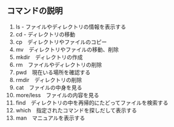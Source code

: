 ## コマンドの説明

1. ls - ファイルやディレクトリの情報を表示する
1. cd - ディレクトリの移動
1. cp　ディレクトリやファイルのコピー
1. mv　ディレクトリやファイルの移動、削除
1. mkdir　ディレクトリの作成
1. rm　ファイルやディレクトリの削除
1. pwd　現在いる場所を確認する
1. rmdir　ディレクトリの削除
1. cat　ファイルの中身を見る
1. more/less　ファイルの内容を見る
1. find　ディレクトリの中を再帰的にたどってファイルを検索する
1. which　指定されたコマンドを探しだして表示する
1. man　マニュアルを表示する
